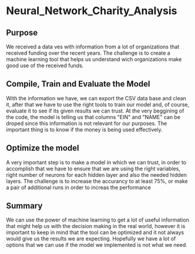 # Neural_Network_Charity_Analysis
## Purpose
We received a data ves with information from a lot of organizations that received funding over the recent years. The challenge is to create a machine learning tool that helps us understand wich organizations make good use of the received funds.

## Compile, Train and Evaluate the Model
With the information we have, we can export the CSV data base and clean it, after that we have to use the right tools to train our model and, of course, evaluate it to see if its given results we can trust.
At the very beggining of the code, the model is telling us that columns "EIN" and "NAME" can be droped since this information is not relevant for our purposes. The important thing is to know if the money is being used effectively.

## Optimize the model 
A very important step is to make a model in which we can trust, in order to accomplish that we have to ensure that we are using the right variables, right number of neurons for each hidden layer and also the needed hidden layers. The challenge is to increase the accurancy to at least 75%, or make a pair of additional runs in order to increas the performance

## Summary
We can use the power of machine learning to get a lot of useful information that might help us with the decision making in the real world, however it is important to keep in mind that the tool can be optimized and it not always would give us the results we are expecting. Hopefully we have a lot of options that we can use if the model we implemented is not what we need.
